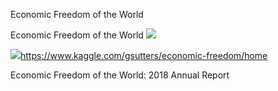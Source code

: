 Economic Freedom of the World

Economic Freedom of the World
![](../_resources/d9ce4d4e8e706b40b9ae8bd967612137.png)

![](../_resources/6763d68cba996b0fd03c7c48e6075164.png)https://www.kaggle.com/gsutters/economic-freedom/home

Economic Freedom of the World: 2018 Annual Report